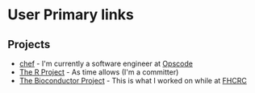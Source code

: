 User Primary links
==================


Projects
--------

* [chef](http://www.opscode.com/chef/) - I'm currently a software
  engineer at [Opscode](http://www.opscode.com)
* [The R Project](http://r-project.org) - As time allows (I'm a committer)
* [The Bioconductor Project](http://bioconductor.org) - This is what I
  worked on while at [FHCRC](http://fhcrc.org)
